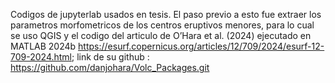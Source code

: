 Codigos de jupyterlab usados en tesis. El paso previo a esto fue extraer los parametros morfometricos de los centros eruptivos menores, para lo cual se uso QGIS y el 
codigo del articulo de O’Hara et al. (2024) ejecutado en MATLAB 2024b https://esurf.copernicus.org/articles/12/709/2024/esurf-12-709-2024.html; 
link de su github : https://github.com/danjohara/Volc_Packages.git
